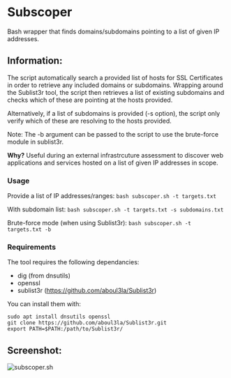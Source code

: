 # Subscoper
Bash wrapper that finds domains/subdomains pointing to a list of given IP addresses.

Information:
---------------
The script automatically search a provided list of hosts for SSL Certificates in order to retrieve any included domains or subdomains.
Wrapping around the Sublist3r tool, the script then retrieves a list of existing subdomains and checks which of these are pointing at the hosts provided.   
  
Alternatively, if a list of subdomains is provided (-s option), the script only verify which of these are resolving to the hosts provided.  
  
Note: The -b argument can be passed to the script to use the brute-force module in sublist3r.

**Why?** Useful during an external infrastrcuture assessment to discover web applications and services hosted on a list of given IP addresses in scope.  

### Usage
Provide a list of IP addresses/ranges:
`bash subscoper.sh -t targets.txt`

With subdomain list:
`bash subscoper.sh -t targets.txt -s subdomains.txt`

Brute-force mode (when using Sublist3r):
`bash subscoper.sh -t targets.txt -b`

### Requirements
The tool requires the following dependancies:
- dig (from dnsutils)
- openssl
- sublist3r (https://github.com/aboul3la/Sublist3r)

You can install them with:
```
sudo apt install dnsutils openssl
git clone https://github.com/aboul3la/Sublist3r.git
export PATH=$PATH:/path/to/Sublist3r/
```

Screenshot:
--------------------
![subscoper.sh](https://user-images.githubusercontent.com/44804367/100872575-eade2600-3499-11eb-807d-49669dfa2b7d.PNG)

